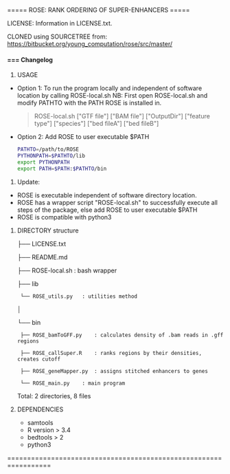 ===== ROSE: RANK ORDERING OF SUPER-ENHANCERS =====

LICENSE: Information in LICENSE.txt. 

CLONED using SOURCETREE from: https://bitbucket.org/young_computation/rose/src/master/


#### === Changelog
1) USAGE

- Option 1: To run the program locally and independent of software location by calling ROSE-local.sh
	NB: First open ROSE-local.sh and modify PATHTO with the PATH ROSE is installed in.
	> ROSE-local.sh ["GTF file"] ["BAM file"] ["OutputDir"] ["feature type"] ["species"] ["bed fileA"] ["bed fileB"]

- Option 2: Add ROSE to user executable $PATH
	```bash
	PATHTO=/path/to/ROSE
	PYTHONPATH=$PATHTO/lib
	export PYTHONPATH
	export PATH=$PATH:$PATHTO/bin
	```

1) Update: 

* ROSE is executable independent of software directory location.
* ROSE has a wrapper script "ROSE-local.sh" to successfully execute all steps of the package, else add ROSE to user executable $PATH
* ROSE is compatible with python3

1) DIRECTORY structure

    ├── LICENSE.txt

    ├── README.md

    ├── ROSE-local.sh    : bash wrapper

    ├── lib

        └── ROSE_utils.py   : utilities method
    │   

    └── bin
    
        ├── ROSE_bamToGFF.py    : calculates density of .bam reads in .gff regions
    
        ├── ROSE_callSuper.R    : ranks regions by their densities, creates cutoff
    
        ├── ROSE_geneMapper.py  : assigns stitched enhancers to genes
    
        └── ROSE_main.py    : main program

    Total: 2 directories, 8 files

1) DEPENDENCIES

	* samtools
	* R version > 3.4
	* bedtools > 2
	* python3

=================================================================

